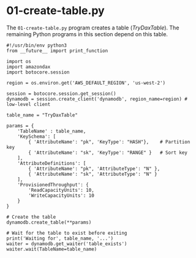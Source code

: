 # 01\-create\-table\.py<a name="DAX.client.run-application-python.01-create-table"></a>

The `01-create-table.py` program creates a table \(*TryDaxTable*\)\. The remaining Python programs in this section depend on this table\.

```
#!/usr/bin/env python3
from __future__ import print_function

import os
import amazondax
import botocore.session

region = os.environ.get('AWS_DEFAULT_REGION', 'us-west-2')

session = botocore.session.get_session()
dynamodb = session.create_client('dynamodb', region_name=region) # low-level client

table_name = "TryDaxTable"

params = {
    'TableName' : table_name,
    'KeySchema': [       
        { 'AttributeName': "pk", 'KeyType': "HASH"},    # Partition key
        { 'AttributeName': "sk", 'KeyType': "RANGE" }   # Sort key
    ],
    'AttributeDefinitions': [       
        { 'AttributeName': "pk", 'AttributeType': "N" },
        { 'AttributeName': "sk", 'AttributeType': "N" }
    ],
    'ProvisionedThroughput': {       
        'ReadCapacityUnits': 10, 
        'WriteCapacityUnits': 10
    }
}

# Create the table
dynamodb.create_table(**params)

# Wait for the table to exist before exiting
print('Waiting for', table_name, '...')
waiter = dynamodb.get_waiter('table_exists')
waiter.wait(TableName=table_name)
```